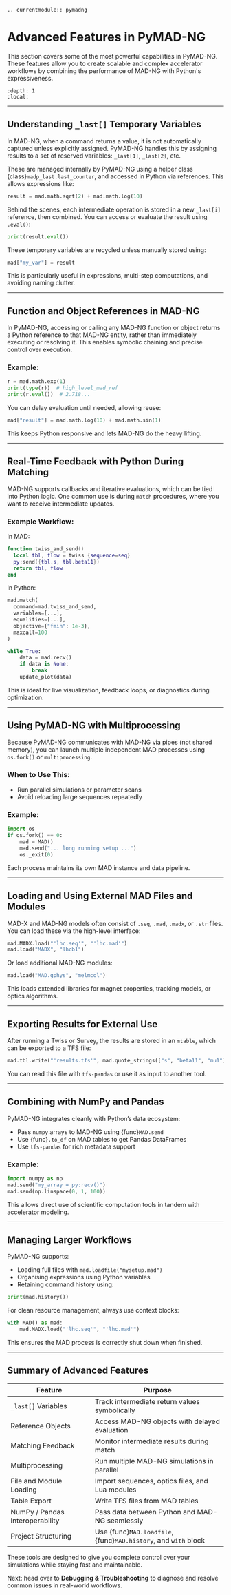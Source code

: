```{eval-rst}
.. currentmodule:: pymadng
```

# Advanced Features in PyMAD-NG

This section covers some of the most powerful capabilities in PyMAD-NG. These features allow you to create scalable and complex accelerator workflows by combining the performance of MAD-NG with Python's expressiveness.

```{contents}
:depth: 1
:local:
```

---

## Understanding `_last[]` Temporary Variables

In MAD-NG, when a command returns a value, it is not automatically captured unless explicitly assigned. PyMAD-NG handles this by assigning results to a set of reserved variables: `_last[1]`, `_last[2]`, etc.

These are managed internally by PyMAD-NG using a helper class {class}`madp_last.last_counter`, and accessed in Python via references. This allows expressions like:

```python
result = mad.math.sqrt(2) + mad.math.log(10)
```

Behind the scenes, each intermediate operation is stored in a new `_last[i]` reference, then combined. You can access or evaluate the result using `.eval()`:

```python
print(result.eval())
```

These temporary variables are recycled unless manually stored using:

```python
mad["my_var"] = result
```

This is particularly useful in expressions, multi-step computations, and avoiding naming clutter.

---

## Function and Object References in MAD-NG

In PyMAD-NG, accessing or calling any MAD-NG function or object returns a Python reference to that MAD-NG entity, rather than immediately executing or resolving it. This enables symbolic chaining and precise control over execution.

### Example:
```python
r = mad.math.exp(1)
print(type(r))  # high_level_mad_ref
print(r.eval())  # 2.718...
```

You can delay evaluation until needed, allowing reuse:
```python
mad["result"] = mad.math.log(10) + mad.math.sin(1)
```

This keeps Python responsive and lets MAD-NG do the heavy lifting.

---

## Real-Time Feedback with Python During Matching

MAD-NG supports callbacks and iterative evaluations, which can be tied into Python logic. One common use is during `match` procedures, where you want to receive intermediate updates.

### Example Workflow:
In MAD:
```lua
function twiss_and_send()
  local tbl, flow = twiss {sequence=seq}
  py:send({tbl.s, tbl.beta11})
  return tbl, flow
end
```

In Python:
```python
mad.match(
  command=mad.twiss_and_send,
  variables=[...],
  equalities=[...],
  objective={"fmin": 1e-3},
  maxcall=100
)

while True:
    data = mad.recv()
    if data is None:
        break
    update_plot(data)
```

This is ideal for live visualization, feedback loops, or diagnostics during optimization.

---

## Using PyMAD-NG with Multiprocessing

Because PyMAD-NG communicates with MAD-NG via pipes (not shared memory), you can launch multiple independent MAD processes using `os.fork()` or `multiprocessing`.

### When to Use This:
- Run parallel simulations or parameter scans
- Avoid reloading large sequences repeatedly

### Example:
```python
import os
if os.fork() == 0:
    mad = MAD()
    mad.send("... long running setup ...")
    os._exit(0)
```

Each process maintains its own MAD instance and data pipeline.

---

## Loading and Using External MAD Files and Modules

MAD-X and MAD-NG models often consist of `.seq`, `.mad`, `.madx`, or `.str` files. You can load these via the high-level interface:

```python
mad.MADX.load("'lhc.seq'", "'lhc.mad'")
mad.load("MADX", "lhcb1")
```

Or load additional MAD-NG modules:
```python
mad.load("MAD.gphys", "melmcol")
```

This loads extended libraries for magnet properties, tracking models, or optics algorithms.

---

## Exporting Results for External Use

After running a Twiss or Survey, the results are stored in an `mtable`, which can be exported to a TFS file:

```python
mad.tbl.write("'results.tfs'", mad.quote_strings(["s", "beta11", "mu1"]))
```

You can read this file with `tfs-pandas` or use it as input to another tool.

---

## Combining with NumPy and Pandas

PyMAD-NG integrates cleanly with Python’s data ecosystem:

- Pass `numpy` arrays to MAD-NG using {func}`MAD.send`
- Use {func}`.to_df` on MAD tables to get Pandas DataFrames
- Use `tfs-pandas` for rich metadata support

### Example:
```python
import numpy as np
mad.send("my_array = py:recv()")
mad.send(np.linspace(0, 1, 100))
```

This allows direct use of scientific computation tools in tandem with accelerator modeling.

---

## Managing Larger Workflows

PyMAD-NG supports:
- Loading full files with `mad.loadfile("mysetup.mad")`
- Organising expressions using Python variables
- Retaining command history using:

```python
print(mad.history())
```

For clean resource management, always use context blocks:
```python
with MAD() as mad:
    mad.MADX.load("'lhc.seq'", "'lhc.mad'")
```

This ensures the MAD process is correctly shut down when finished.

---

## Summary of Advanced Features

| Feature                         | Purpose                                          |
|---------------------------------|--------------------------------------------------|
| `_last[]` Variables             | Track intermediate return values symbolically    |
| Reference Objects               | Access MAD-NG objects with delayed evaluation    |
| Matching Feedback               | Monitor intermediate results during match        |
| Multiprocessing                 | Run multiple MAD-NG simulations in parallel      |
| File and Module Loading         | Import sequences, optics files, and Lua modules  |
| Table Export                    | Write TFS files from MAD tables                  |
| NumPy / Pandas Interoperability  | Pass data between Python and MAD-NG seamlessly   |
| Project Structuring             | Use {func}`MAD.loadfile`, {func}`MAD.history`, and `with` block  |

These tools are designed to give you complete control over your simulations while staying fast and maintainable.

Next: head over to **Debugging & Troubleshooting** to diagnose and resolve common issues in real-world workflows.

